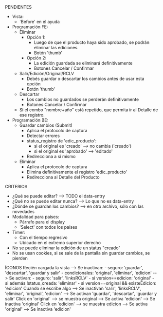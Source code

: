 PENDIENTES
- Vista:
	- 'Before' en el ayuda
- Programación FE:
	- Eliminar
		- Opción 1:
			- Luego de que el producto haya sido aprobado, se podrán eliminar las ediciones
			- Botón 'thumb'
		- Opción 2:
			- La edición guardada se eliminará definitivamente
			- Botones Cancelar / Confirmar
	- Salir/Edición/Original/RCLV
		- Debés guardar o descartar los cambios antes de usar esta opción
		- Botón 'thumb'
	- Descartar
		- Los cambios no guardados se perderán definitivamente
		- Botones Cancelar / Confirmar
	- Si el combo "nombre+año" está repetido, que permita ir al Detalle de ese registro.
- Programación BE:
	- Guardar cambios (Submit)
		- Aplica el protocolo de captura
		- Detectar errores
		- status_registro de 'edic_producto':
			- si el original es 'creado' --> no cambia ('creado')
			- si el original es 'aprobado' --> 'editado'
		- Redirecciona a sí mismo
	- Eliminar
		- Aplica el protocolo de captura
		- Elimina definitivamente el registro 'edic_producto'
		- Redirecciona al Detalle del Producto

CRITERIOS
- ¿Qué se puede editar? --> TODO el data-entry
- ¿Qué no se puede editar nunca? --> Lo que no es data-entry
- ¿Dónde se guardan los cambios? --> en otro archivo, sólo con las novedades
- Modalidad para países: 
	- Párrafo para el display
	- 'Select' con todos los países
- Timer:
	- Con el tiempo regresivo
	- Ubicado en el extremo superior derecho
- No se puede eliminar la edición de un status "creado"
- No se usan cookies, si se sale de la pantalla sin guardar cambios, se pierden

ÍCONOS
Recién cargada la vista
	--> Se inactivan:
			- seguro: 'guardar', 'descartar', 'guardar y salir'
			- condicionales: 'original', 'eliminar', 'edicion'
	--> Se activan:
			- seguro: 'salir', 'linksRCLV'
			- si version==edicion: 'original'
				- si además !status_creada:  'eliminar'
			- si version==original && existeEdicion: 'edicion'
Cuando se escribe algo
	--> Se inactivan 'salir', 'linksRCLV', 'eliminar', 'original', 'edicion'
	--> Se activan 'guardar', 'descartar', 'guardar y salir'
Click en 'original' --> se muestra original
	--> Se activa 'edicion'
	--> Se inactiva 'original'
Click en 'edicion' --> se muestra edicion
	--> Se activa 'original'
	--> Se inactiva 'edicion'
